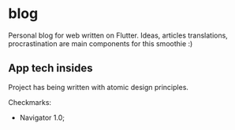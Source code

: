 # blog

Personal blog for web written on Flutter. Ideas, articles translations, procrastination are main components for this smoothie :)

## App tech insides

Project has being written with atomic design principles. 

Checkmarks:
- Navigator 1.0;